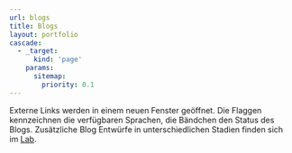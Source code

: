 ```yaml
---
url: blogs
title: Blogs
layout: portfolio
cascade:
  - _target:
      kind: 'page'
    params:
      sitemap:
        priority: 0.1
---
```

Externe Links werden in einem neuen Fenster geöffnet. Die Flaggen kennzeichnen die verfügbaren Sprachen, die Bändchen den Status des Blogs. Zusätzliche Blog Entwürfe in unterschiedlichen Stadien finden sich im [Lab](https://labs.projektemacher.org/future/).
